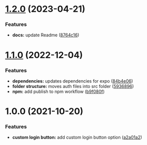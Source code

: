 # [1.2.0](https://github.com/Nolunga/expo-social-login/compare/v1.1.0...v1.2.0) (2023-04-21)


### Features

* **docs:** update Readme ([8764c16](https://github.com/Nolunga/expo-social-login/commit/8764c16684d12704ca2b75552142006f22819748))

# [1.1.0](https://github.com/Nolunga/expo-social-login/compare/v1.0.0...v1.1.0) (2022-12-04)


### Features

* **dependencies:** updates dependencies for expo ([84b4e06](https://github.com/Nolunga/expo-social-login/commit/84b4e06900a691a47f559407b1137eae5f3d2b62))
* **folder structure:** moves auth files into src folder ([5936896](https://github.com/Nolunga/expo-social-login/commit/59368968dc106c9c4c5004c7765d28e7a5bce03f))
* **npm:** add publish to npm workflow ([b9f080f](https://github.com/Nolunga/expo-social-login/commit/b9f080fa36144f156023746bc66e7d742ea4beaa))

# 1.0.0 (2021-10-20)


### Features

* **custom login button:** add custom login button option ([a2a01a2](https://github.com/Nolunga/expo-social-login/commit/a2a01a21b364b054adbd48fd416c4f9c36cb108e))
